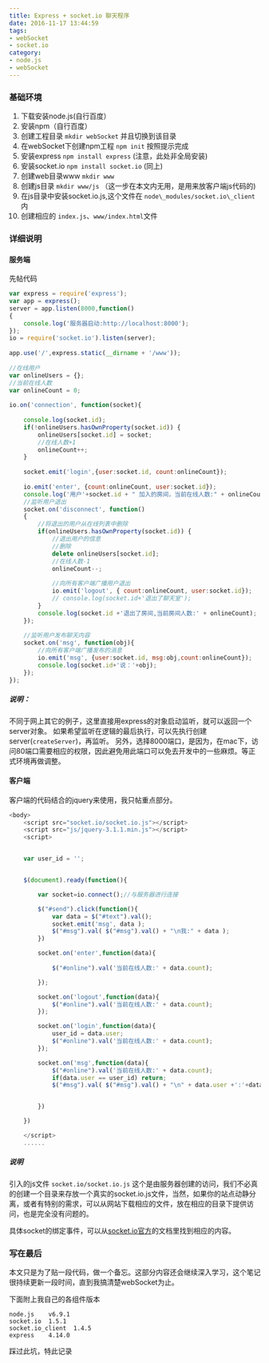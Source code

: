 ```yaml
---
title: Express + socket.io 聊天程序
date: 2016-11-17 13:44:59
tags: 
- webSocket
- socket.io
category: 
- node.js
- webSocket
---
```



### 基础环境


1. 下载安装node.js(自行百度）
2. 安装npm（自行百度）
3. 创建工程目录 ` mkdir webSocket ` 并且切换到该目录
4. 在webSocket下创建npm工程 ` npm init ` 按照提示完成
5. 安装express ` npm install express ` (注意，此处非全局安装)
6. 安装socket.io ` npm install socket.io ` (同上)
7. 创建web目录www ` mkdir www `
8. 创建js目录 ` mkdir www/js ` （这一步在本文内无用，是用来放客户端js代码的)
9. 在js目录中安装socket.io.js,这个文件在 `node\_modules/socket.io\_client` 内
10. 创建相应的 `index.js`、`www/index.html`文件


### 详细说明

#### 服务端

先帖代码

```javascript
var express = require('express');
var app = express();
server = app.listen(8000,function()
{
    console.log('服务器启动:http://localhost:8000');
});
io = require('socket.io').listen(server);
	
app.use('/',express.static(__dirname + '/www'));
	
//在线用户
var onlineUsers = {};
//当前在线人数
var onlineCount = 0;
	
io.on('connection', function(socket){
	
	console.log(socket.id);
	if(!onlineUsers.hasOwnProperty(socket.id)) {
		onlineUsers[socket.id] = socket;
		//在线人数+1
		onlineCount++;
	}
	
	socket.emit('login',{user:socket.id, count:onlineCount});
	
	io.emit('enter', {count:onlineCount, user:socket.id});
	console.log('用户'+socket.id + " 加入的房间，当前在线人数:" + onlineCount);
	//监听用户退出
	socket.on('disconnect', function()
	{
		//将退出的用户从在线列表中删除
		if(onlineUsers.hasOwnProperty(socket.id)) {
			//退出用户的信息
			//删除
			delete onlineUsers[socket.id];
			//在线人数-1
			onlineCount--;
	
			//向所有客户端广播用户退出
			io.emit('logout', { count:onlineCount, user:socket.id});
			// console.log(socket.id+'退出了聊天室');
		}
        console.log(socket.id +'退出了房间,当前房间人数:' + onlineCount);
	});
	
	//监听用户发布聊天内容
	socket.on('msg', function(obj){
		//向所有客户端广播发布的消息
		io.emit('msg', {user:socket.id, msg:obj,count:onlineCount});
		console.log(socket.id+'说：'+obj);
	});
});
```


##### 说明：

不同于网上其它的例子，这里直接用express的对象启动监听，就可以返回一个server对象。
如果希望监听在逻辑的最后执行，可以先执行创建server(`createServer`)，再监听。
另外，选择8000端口，是因为，在mac下，访问80端口需要相应的权限，因此避免用此端口可以免去开发中的一些麻烦。等正式环境再做调整。



#### 客户端

客户端的代码结合的jquery来使用，我只帖重点部分。


```javascript
<body>
    <script src="socket.io/socket.io.js"></script>
    <script src="js/jquery-3.1.1.min.js"></script>
    <script>


    var user_id = '';


    $(document).ready(function(){

        var socket=io.connect();//与服务器进行连接

        $("#send").click(function(){
            var data = $("#text").val();
            socket.emit('msg', data );
            $("#msg").val( $("#msg").val() + "\n我:" + data ); 
        })

        socket.on('enter',function(data){
            
            $("#online").val('当前在线人数:' + data.count);

        });

        socket.on('logout',function(data){
            $("#online").val('当前在线人数:' + data.count);
        });

        socket.on('login',function(data){
            user_id = data.user;
            $("#online").val('当前在线人数:' + data.count);
        });

        socket.on('msg',function(data){
            $("#online").val('当前在线人数:' + data.count);
            if(data.user == user_id) return;
            $("#msg").val( $("#msg").val() + "\n" + data.user +':'+data.msg);


        })

    })

    </script>
    ......
```
   
##### 说明
引入的js文件 `socket.io/socket.io.js` 这个是由服务器创建的访问，我们不必真的创建一个目录来存放一个真实的socket.io.js文件，当然，如果你的站点动静分离，或者有特别的需求，可以从网站下载相应的文件，放在相应的目录下提供访问，也是完全没有问题的。

具体socket的绑定事件，可以从[socket.io官方](http://socket.io)的文档里找到相应的内容。


### 写在最后

本文只是为了贴一段代码，做一个备忘。这部分内容还会继续深入学习，这个笔记很持续更新一段时间，直到我搞清楚webSocket为止。

下面附上我自己的各组件版本

```
node.js    v6.9.1
socket.io  1.5.1
socket.io_client  1.4.5
express    4.14.0

```

踩过此坑，特此记录